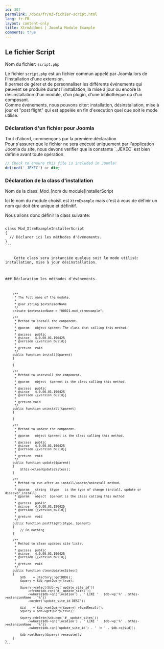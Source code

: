 ```yaml
---
id: 307
permalink: /docs/fr/03-fichier-script.html
lang: fr-FR
layout: content-only
title: XtrmAddons | Joomla Module Example
comments: true
---
```


## Le fichier Script

<p>
	Nom du fichier: <code>script.php</code>
</p>

<p>
	Le fichier <code>script.php</code> est un fichier commun appelé par Joomla lors de l'installation d'une extension.<br />
	Il permet de gérer et de personnaliser les différents événements qui peuvent se produire durant l'installation, la mise à 
	jour ou encore la désinstallation d'un module, d'un plugin, d'une bibliothèque ou d'un composant.<br />
	Comme événements, nous pouvons citer: installation, désinstallation, mise à jour et "post flight" qui est 
	appelée en fin d'execution quel que soit le mode utilisé.
</p>

### Déclaration d'un fichier pour Joomla

<p>
	Tout d'abord, commençons par la première déclaration.<br />
	Pour s'assurer que le fichier ne sera executé uniquement par l'application Joomla du site, 
	nous devons verifier que la constante `_JEXEC` est bien définie avant toute opération.
</p>

```php
// Check to ensure this file is included in Joomla!
defined('_JEXEC') or die;
```

### Déclaration de la class d'installation

<p>
	Nom de la class: Mod_[nom du module]InstallerScript
</p>
<p>
	Ici le nom du module choisit est <code>XtrmExample</code> mais c'est à vous de définir un nom qui doit 
	être unique et définitif.<br />
</p>
<p>
	Nous allons donc définir la class suivante:<br />
</p>

<pre class="highlight">
<code>
class Mod_XtrmExampleInstallerScript
{
  // Déclarer ici les méthodes d'événements.
}
```
<p>
	Cette class sera instanciée quelque soit le mode utilisé: installation, mise à jour désinstallation.
<p>

### Déclaration les méthodes d'événements.

<pre class="highlight">
<code>
	/**
	 * The full name of the module.
	 *
	 * @var string $extensionName
	 */
	private $extensionName = "00021-mod_xtrmexample";

	/**
	 * Method to install the component.
	 *
	 * @param   object $parent The class that calling this method.
	 *
	 * @access	public
	 * @since 	4.0.00.01.190425
	 * @version {{version_build}}
	 *
	 * @return 	void
	 */
	public function install($parent)
	{
		
	}

	/**
	 * Method to uninstall the component.
	 *
	 * @param	object	$parent	is the class calling this method.
	 *
	 * @access	public
	 * @since 	4.0.00.01.190425
	 * @version {{version_build}}
	 *
	 * @return void
	 */
	public function uninstall($parent)
	{
		
	}

	/**
	 * Method to update the component.
	 *
	 * @param 	object $parent is the class calling this method.
	 *
	 * @access	public
	 * @since 	4.0.00.01.190425
	 * @version {{version_build}}
	 *
	 * @return 	void
	 */
	public function update($parent)
	{
		$this->cleanUpdatesSites();
	}

	/**
	 * Method to run after an install/update/uninstall method.
	 *
	 * @param 	string	$type	is the type of change (install, update or discover_install)
	 * @param 	object	$parent	is the class calling this method
	 *
	 * @access	public
	 * @since 	4.0.00.01.190425
	 * @version {{version_build}}
	 *
	 * @return 	void
	 */
	public function postflight($type, $parent)
	{
		// Do nothing
	}

	/**
	 * Method to clean updates site liste.
	 *
	 * @access	public
	 * @since 	4.0.00.01.190425
	 * @version {{version_build}}
	 *
	 * @return 	void
	 */
	public function cleanUpdatesSites()
	{
		$db    = JFactory::getDBO();
		$query = $db->getQuery(true);

		$query->select($db->q('update_site_id'))
			->from($db->qn('#__update_sites'))
			->where($db->qn('location') . ' LIKE ' . $db->q('%' . $this->extensionName . '%'))
			->order('update_site_id DESC');

		$id    = $db->setQuery($query)->loadResult();
		$query = $db->getQuery(true);

		$query->delete($db->qn('#__update_sites'))
			->where($db->qn('location') . ' LIKE ' . $db->q('%' . $this->extensionName . '%'))
			->where($db->qn('update_site_id') . ' != ' . $db->q($id));

		$db->setQuery($query)->execute();
	}
}
```